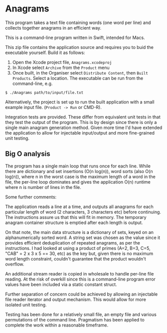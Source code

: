 # Anagrams

This program takes a text file containing words (one word per line) and collects together anagrams in an efficient way.

This is a command-line program written in Swift, intended for Macs.

This zip file contains the application source and requires you to buid the executable yourself.  Build it as follows:

1. Open the Xcode project file, `Anagrams.xcodeproj`
2. In Xcode select `Archive` from the `Product` menu
3. Once built, in the Organiser select `Distribute Content`, then `Built Products`.  Select a location.  The executable can be run from the command-line, e.g.

`$ ./Anagrams path/to/input/file.txt`

Alternatively, the project is set up to run the built application with a small example input file. (`Product -> Run` or CMD-R).

Integration tests are provided.  These differ from equivalent unit tests in that they test the output of the program.  This is by design since there is only a single main anagram generation method.  Given more time I'd have extended the application to allow for injectable input/output and more fine-grained unit testing.

## Big O analysis

The program has a single main loop that runs once for each line. While there are dictionary and set insertions (O(n log(n)), word sorts (also O(n log(n)), where n in the worst case is the maximum length of a word in the file, the per-line loop dominates and gives the application O(n) runtime where n is number of lines in the file.

Some further comments:

The application reads a line at a time, and outputs all anagrams for each particular length of word (2 characters, 3 characters etc) before continuing.  The instructions assure us that this will fit in memory.  The temporary anagram container structure is emptied after each length is output.

On that note, the main data structure is a dictionary of sets, keyed on an alphanumerically sorted word.  A string set was chosen as the value since it provides efficient deduplication of repeated anagrams, as per the instructions.  I had looked at using a product of primes (A=2, B=3, C=5, "CAB" = 2 x 3 x 5 == 30, etc) as the key but, given there is no maximum word length constraint, couldn't guarantee that the product wouldn't overflow.

An additional stream reader is copied in wholesale to handle per-line file reading.  At the risk of overkill since this is a command-line program error values have been included via a static constant struct.

Further separation of concern could be achieved by allowing an injectable file reader iterator and output mechanism.  This would allow for more isolated unit testing.

Testing has been done for a relatively small file, an empty file and various permutations of the command line.  Pragmatism has been applied to complete the work within a reasonable timeframe. 
